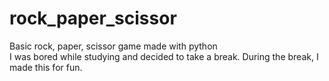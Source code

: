 # rock_paper_scissor
Basic rock, paper, scissor game made with python
<br>
I was bored while studying and decided to take a break. During the break, I made this for fun.   
<br>
